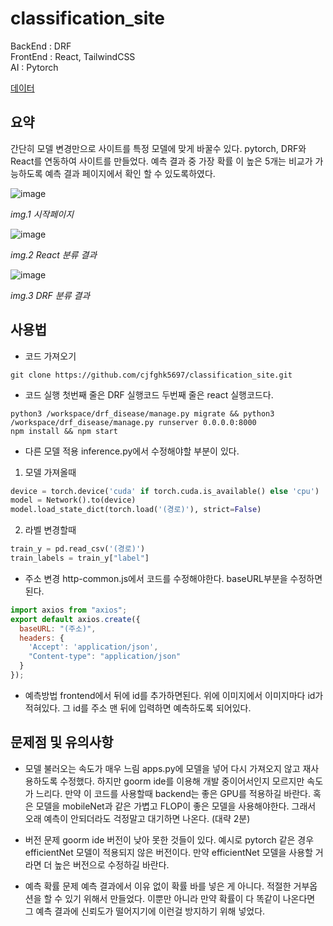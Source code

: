 # classification_site
BackEnd : DRF <br/>
FrontEnd : React, TailwindCSS <br/>
AI : Pytorch

[데이터](https://dacon.io/competitions/official/235894/overview/description)

## 요약
간단히 모델 변경만으로 사이트를 특정 모델에 맞게 바꿀수 있다. pytorch, DRF와 React를 연동하여 사이트를 만들었다. 예측 결과 중 가장 확률 이 높은 5개는 비교가 가능하도록 예측 결과 페이지에서 확인 할 수 있도록하였다.

![image](https://user-images.githubusercontent.com/80466735/184155543-76c2fe98-8970-45f4-8815-ccd9505fde3f.png)

_img.1 시작페이지_

![image](https://user-images.githubusercontent.com/80466735/186406340-cd8be29b-db75-45da-9c16-fefbce343fad.png)

_img.2 React 분류 결과_

![image](https://user-images.githubusercontent.com/80466735/184157151-3d77de3b-6758-4546-97ce-df03bd20689f.png)

_img.3 DRF 분류 결과_


## 사용법

- 코드 가져오기
```
git clone https://github.com/cjfghk5697/classification_site.git
```

- 코드 실행
 첫번째 줄은 DRF 실행코드 두번째 줄은 react 실행코드다.
```
python3 /workspace/drf_disease/manage.py migrate && python3 /workspace/drf_disease/manage.py runserver 0.0.0.0:8000
npm install && npm start
```

- 다른 모델 적용
inference.py에서 수정해야할 부분이 있다.
 1. 모델 가져올때
```python
device = torch.device('cuda' if torch.cuda.is_available() else 'cpu')
model = Network().to(device)
model.load_state_dict(torch.load('(경로)'), strict=False)
```
 2. 라벨 변경할때
```python
train_y = pd.read_csv('(경로)')
train_labels = train_y["label"]
```

- 주소 변경
http-common.js에서 코드를 수정해야한다. baseURL부분을 수정하면된다.
```javascript
import axios from "axios";
export default axios.create({
  baseURL: "(주소)",
  headers: {
    'Accept': 'application/json',
    "Content-type": "application/json"
  }
});
```
- 예측방법
frontend에서 뒤에 id를 추가하면된다. 위에 이미지에서 이미지마다 id가 적혀있다. 그 id를 주소 맨 뒤에 입력하면 예측하도록 되어있다.

## 문제점 및 유의사항
- 모델 불러오는 속도가 매우 느림
  apps.py에 모델을 넣어 다시 가져오지 않고 재사용하도록 수정했다. 하지만 goorm ide를 이용해 개발 중이어서인지 모르지만 속도가 느리다. 만약 이 코드를 사용할때 backend는 좋은 GPU를 적용하길 바란다. 혹은 모델을 mobileNet과 같은 가볍고 FLOP이 좋은 모델을 사용해야한다. 그래서 오래 예측이 안되더라도 걱정말고 대기하면 나온다. (대략 2분)

- 버전 문제
  goorm ide 버전이 낮아 못한 것들이 있다. 예시로 pytorch 같은 경우 efficientNet 모델이 적용되지 않은 버전이다. 만약 efficientNet 모델을 사용할 거라면 더 높은 버전으로 수정하길 바란다.

- 예측 확률 문제
  예측 결과에서 이유 없이 확률 바를 넣은 게 아니다. 적절한 거부옵션을 할 수 있기 위해서 만들었다. 이뿐만 아니라 만약 확률이 다 똑같이 나온다면 그 예측 결과에 신뢰도가 떨어지기에 이런걸 방지하기 위해 넣었다.
